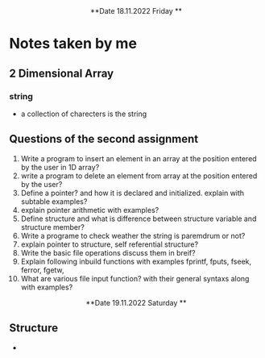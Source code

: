 

<div align="center"> **Date 18.11.2022 Friday **</div>



# Notes taken by me

## 2 Dimensional Array

### string
- a collection of charecters is the string

## Questions of the second assignment

1. Write a program to insert an element in an array at the position entered by the user in 1D array? 
2. write a program to delete an element from array at the position entered by the user?
3. Define a pointer? and how it is declared and initialized. explain with subtable examples?
4. explain pointer arithmetic with examples?
5. Define structure and what is difference between structure variable and structure member?
6. Write a programe to check weather the string is paremdrum or not?
7. explain pointer to structure, self referential structure?
8. Write the basic file operations discuss them in breif? 
9. Explain following inbuild functions with examples fprintf, fputs, fseek, ferror, fgetw,
10. What are various file input function? with their general syntaxs along with examples?



<div align="center"> **Date 19.11.2022 Saturday **</div>

## Structure
-
